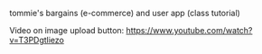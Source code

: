 tommie's bargains (e-commerce) and user app (class tutorial)

Video on image upload button:
https://www.youtube.com/watch?v=T3PDgtliezo
